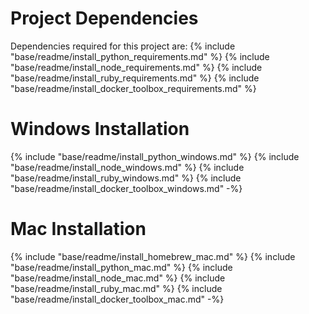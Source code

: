 # Project Dependencies

Dependencies required for this project are:
{% include "base/readme/install_python_requirements.md" %}
{% include "base/readme/install_node_requirements.md" %}
{% include "base/readme/install_ruby_requirements.md" %}
{% include "base/readme/install_docker_toolbox_requirements.md" %}

# Windows Installation

{% include "base/readme/install_python_windows.md" %}
{% include "base/readme/install_node_windows.md" %}
{% include "base/readme/install_ruby_windows.md" %}
{% include "base/readme/install_docker_toolbox_windows.md" -%}

# Mac Installation

{% include "base/readme/install_homebrew_mac.md" %}
{% include "base/readme/install_python_mac.md" %}
{% include "base/readme/install_node_mac.md" %}
{% include "base/readme/install_ruby_mac.md" %}
{% include "base/readme/install_docker_toolbox_mac.md" -%}
